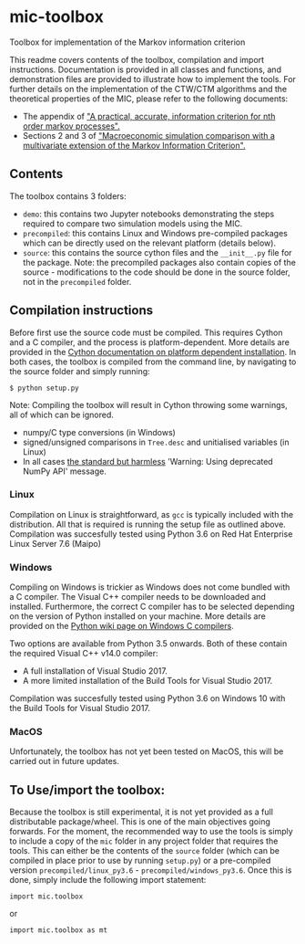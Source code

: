 # mic-toolbox
Toolbox for implementation of the Markov information criterion

This readme covers contents of the toolbox, compilation and import instructions. Documentation is provided in all classes and functions, and demonstration files are provided to illustrate how to implement the tools. For further details on the implementation of the CTW/CTM algorithms and the theoretical properties of the MIC, please refer to the following documents:
- The appendix of ["A practical, accurate, information criterion for nth order markov processes".](https://link.springer.com/article/10.1007/s10614-016-9617-9)
- Sections 2 and 3 of ["Macroeconomic simulation comparison with a multivariate extension of the Markov Information Criterion".](https://www.kent.ac.uk/economics/documents/research/papers/2019/1908.pdf)

## Contents

The toolbox contains 3 folders:
- `demo`: this contains two Jupyter notebooks demonstrating the steps required to compare two simulation models using the MIC. 
- `precompiled`: this contains Linux and Windows pre-compiled packages which can be directly used on the relevant platform (details below).
- `source`: this contains the source cython files and the `__init__.py` file for the package. Note: the precompiled packages also contain copies of the source - modifications to the code should be done in the source folder, not in the `precompiled` folder.

## Compilation instructions 

Before first use the source code must be compiled. This requires Cython and a C compiler, and the process is platform-dependent. More details are provided in the [Cython documentation on platform dependent installation](https://cython.readthedocs.io/en/latest/src/quickstart/install.html). In both cases, the toolbox is compiled from the command line, by navigating to the source folder and simply running:

`$ python setup.py`

Note: Compiling the toolbox will result in Cython throwing some warnings, all of which can be ignored.
- numpy/C type conversions (in Windows)
- signed/unsigned comparisons in `Tree.desc` and unitialised variables (in Linux) 
- In all cases [the standard but harmless](https://github.com/scipy/scipy/issues/5889) 'Warning: Using deprecated NumPy API' message. 

### Linux

Compilation on Linux is straightforward, as `gcc` is typically included with the distribution. All that is required is running the setup file as outlined above. Compilation was succesfully tested using Python 3.6 on Red Hat Enterprise Linux Server 7.6 (Maipo)

### Windows

Compiling on Windows is trickier as Windows does not come bundled with a C compiler. The Visual C++ compiler needs to be downloaded and installed. Furthermore, the correct C compiler has to be selected depending on the version of Python installed on your machine. More details are provided on the [Python wiki page on Windows C compilers](https://wiki.python.org/moin/WindowsCompilers). 

Two options are available from Python 3.5 onwards. Both of these contain the required Visual C++ v14.0 compiler:
- A full installation of Visual Studio 2017.
- A more limited installation of the Build Tools for Visual Studio 2017.

Compilation was succesfully tested using Python 3.6 on Windows 10 with the Build Tools for Visual Studio 2017.

### MacOS

Unfortunately, the toolbox has not yet been tested on MacOS, this will be carried out in future updates.

## To Use/import the toolbox:

Because the toolbox is still experimental, it is not yet provided as a full distributable package/wheel. This is one of the main objectives going forwards. For the moment, the recommended way to use the tools is simply to include a copy of the `mic` folder in any project folder that requires the tools. This can either be the contents of the `source` folder (which can be compiled in place prior to use by running `setup.py`) or a pre-compiled version `precompiled/linux_py3.6` - `precompiled/windows_py3.6`. Once this is done, simply include the following import statement:
  
`import mic.toolbox` 
  
 or
  
 `import mic.toolbox as mt`

